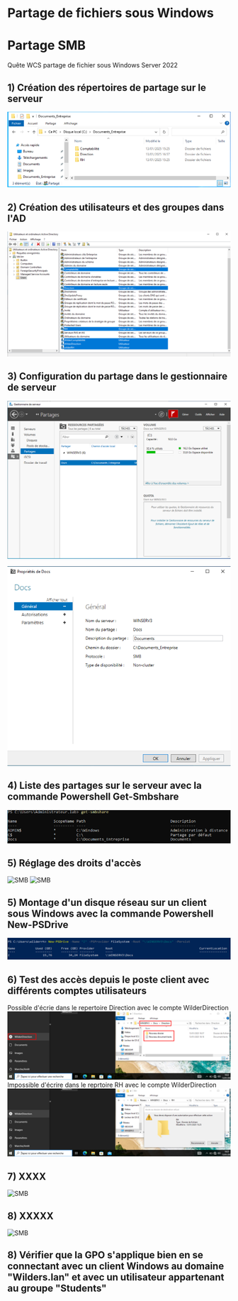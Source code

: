 # Partage de fichiers sous Windows


# Partage SMB
Quête WCS partage de fichier sous Windows Server 2022


## 1) Création des répertoires de partage sur le serveur

![SMB](https://github.com/Hebus79/Partage_fichiers_SMB/blob/main/images/Creation_repertoires.png)



## 2) Création des utilisateurs et des groupes dans l'AD

![SMB](https://github.com/Hebus79/Partage_fichiers_SMB/blob/main/images/Creation_utilisateurs_et_groupes_dans_AD.png)


## 3) Configuration du partage dans le gestionnaire de serveur


![SMB](https://github.com/Hebus79/Partage_fichiers_SMB/blob/main/images/Gestionnaire_serveur_partages.png)

![SMB](https://github.com/Hebus79/Partage_fichiers_SMB/blob/main/images/Partage_SMB.png)



## 4) Liste des partages sur le serveur avec la commande Powershell Get-Smbshare

![SMB](https://github.com/Hebus79/Partage_fichiers_SMB/blob/main/images/get-smbshare.png)


## 5) Réglage des droits d'accès

![SMB](https://github.com/Hebus79/Partage_fichiers_SMB/blob/main/images/.png)
![SMB](https://github.com/Hebus79/Partage_fichiers_SMB/blob/main/images/.png)

## 5) Montage d'un disque réseau sur un client sous Windows avec la commande Powershell New-PSDrive


![SMB](https://github.com/Hebus79/Partage_fichiers_SMB/blob/main/images/Montage_disque_reseau_powershell.png)

## 6) Test des accès depuis le poste client avec différents comptes utilisateurs

Possible d'écrie dans le repertoire Direction avec le compte WilderDirection
![SMB](https://github.com/Hebus79/Partage_fichiers_SMB/blob/main/images/Possible_d'ecrire_dans_direction.png)
Impossible d'écrire dans le reprtoire RH avec le compte WilderDirection
![SMB](https://github.com/Hebus79/Partage_fichiers_SMB/blob/main/images/Impossible_d'ecrire_dans_direction.png)



## 7) XXXX


![SMB](https://github.com/Hebus79/Partage_fichiers_SMB/blob/main/images/.png)


## 8) XXXXX

![SMB](https://github.com/Hebus79/Partage_fichiers_SMB/blob/main/images/.png)




## 8) Vérifier que la GPO s'applique bien en se connectant avec un client Windows au domaine "Wilders.lan" et avec un utilisateur appartenant au groupe "Students"
